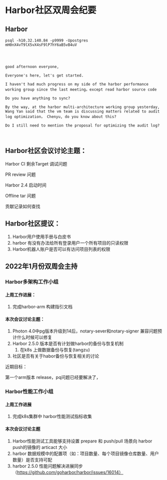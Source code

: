 # Harbor社区双周会纪要



## Harbor

```
psql -h10.32.140.84 -p9999 -Upostgres 
mH0nX4vT9lX5vX4sF9lP7hY6aB5vB4uV




good afternoon everyone,

Everyone's here, let's get started.

I haven't had much progress on my side of the harbor performance working group since the last meeting。except read harbor source code

Do you have anything to sync?

By the way, at the harbor multi-architecture working group yesterday, Wang Yan said that the vm team is discussing matters related to audit log optimization， Chenyu, do you know about this?

Do I still need to mention the proposal for optimizing the audit log?



```



## Harbor社区会议讨论主题：

Harbor CI 剩余Target 调试问题

PR review 问题

Harbor 2.4 启动时间

Offline tar 问题

贡献记录如何查找





## Harbor社区提议：

1. Harbor用户使用手册与白皮书
2. harbor 有没有办法给所有登录用户一个所有项目的只读权限
2. Harbor机器人账户是否可以有访问项目列表的权限



## 2022年1月份双周会主持

### Harbor多架构工作小组

#### 上周工作进展：

1. 完成harbor-arm 构建指引文档

#### 本次会议讨论主题：

1. Photon 4.0中pg版本升级到14后，notary-sever和notary-signer 兼容问题预计什么时候可以修复
2. Harbor 2.5.0 版本是否有计划做harbor的备份与恢复机制
   1. 在k8s 上做数据备份与恢复(tangzu)
3. 社区是否有关于habor备份与恢复相关的讨论

近期目标：

第一个arm版本 release，pq问题已经要解决了，



### Harbor性能工作小组

#### 上周工作进展

1. 完成k8s集群中 harbor性能测试指标收集

#### 本次会议讨论主题

1. Harbor性能测试工具能够支持设置 prepare 和 push/pull 场景向 harbor push的镜像的 articact 大小
2. harbor 数据规模中的配置项（如：项目数量、每个项目镜像仓库数量、用户数量）是否支持可配
3. harbor 2.5.0 性能问题解决进展同步（https://github.com/goharbor/harbor/issues/16014）
